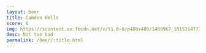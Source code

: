 ```yaml
---
layout: beer
title: Camden Hells
score: 6
img: https://scontent.xx.fbcdn.net/v/t1.0-0/p480x480/1469967_10152147735243745_1919940570_n.jpg?oh=a614c97c9d92cda8bbfaf95972f578ba&oe=588520A0
desc: Not too bad
permalink: /beer/:title.html
---
```

